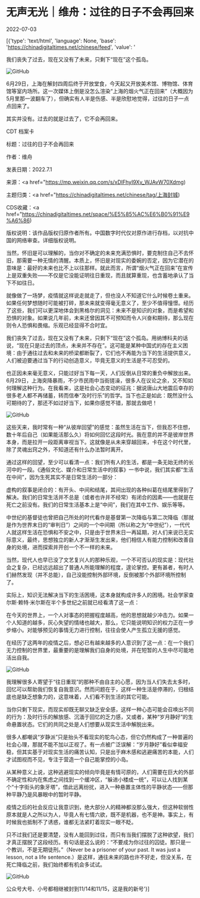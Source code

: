 # 无声无光｜维舟：过往的日子不会再回来

2022-07-03

[{'type': 'text/html', 'language': None, 'base': 'https://chinadigitaltimes.net/chinese/feed', 'value': '

我们丧失了过去，现在又没有了未来，只剩下“现在”这个孤岛。



![GitHub](https://chinadigitaltimes.net/chinese/files/2022/07/post-683810-62c1103e5baf5.)

6月29日，上海在解封四周后终于开放堂食，今天起又开放美术馆、博物馆、体育馆等室内场所。这一次媒体上倒是没怎么渲染“上海的烟火气正在回来”（大概因为5月里那一波翻车了），但确实有人半是伤感、半是欣慰地觉得，过往的日子一点点回来了。

其实并没有。过去的就是过去了，它不会再回来。



CDT 档案卡

标题：过往的日子不会再回来

作者：维舟

发表日期：2022.7.1

来源：<a href="https://mp.weixin.qq.com/s/xDlFhyI9Xv_WJAvW70Xdmg)

主题归类：<a href="https://chinadigitaltimes.net/chinese/tag/上海封城)

CDS收藏：<a href="https://chinadigitaltimes.net/space/%E5%85%AC%E6%B0%91%E9%A6%86)

版权说明：该作品版权归原作者所有。中国数字时代仅对原作进行存档，以对抗中国的网络审查。详细版权说明。





当然，怀旧是可以理解的，当你对不确定的未来充满恐惧时，要克制住自己不去怀旧，那需要一种无情的清醒。本质上，怀旧是对现实的委婉的否定，因为它潜在的意味是：最好的未来也比不上以往那样。就此而言，所谓“烟火气正在回来”在宣传上是双重失败——不仅是它没能证明往日重现，而且就算重现，也含蓄地承认了当下不如往日。

就像做了一场梦，疫情就这样说走就走了，但也没人不知道它什么时候卷土重来。如果任何梦想随时可能被打碎，那未来就变得毫无意义了，至少不值得憧憬。经历了这些，我们可以更深地体会到黑格尔的洞见：未来不是知识的对象，而是希望和恐惧的对象。如果说几年前，未来还曾因其不可预知而令人兴奋和期待，那么现在则令人恐惧和畏缩。乐观已经显得不合时宜。

我们丧失了过去，现在又没有了未来，只剩下“现在”这个孤岛。用纳博科夫的话说，“现在只是过去的顶点，未来并不存在”。这可能是某种中国式的存在主义困境：由于通往过去和未来的桥梁都断裂了，它们也不再能为当下的生活提供意义，人们被迫要通过当下的行动创造意义，毕竟无意义的生活是不可忍受的。

也正因未来毫无意义，只能过好当下每一天，人们反倒从日常的重负中解放出来。6月29日，上海突降暴雨，不少市民雨中当街搓澡，很多人在议论之余，又不知如何理解这种行为。在我看来，这是社会心态变动的征兆：据说唐山大地震后幸存的很多老人都不再储蓄，转而信奉“及时行乐”的哲学。当下也正是如此：既然没什么可期待的了，那还不如过好当下，如果你感觉不错，那就去做吧！

![GitHub](https://chinadigitaltimes.net/chinese/files/2022/07/post-683810-62c1103fb0985.)

这些天来，我时常有一种“从彼岸回望”的感觉：虽然生活在当下，但我忍不住想，数十年后自己（如果能活那么久）将如何回忆这段时光。我在意的并不是彼岸世界本身，而是拉开一段距离审视当下。这就像是从未来穿越回来，卡在这个时代里，除了灵魂出窍之外，不知道还有什么办法暂时离开。

通过这样的回望，至少可以看清一点：我们所有人的生活，都是一条无始无终的长河中的一段。《通俗文化、媒介和日常生活中的叙事》一书中说，我们其实都“生活在中间”，因为生死其实不是日常生活的一部分：



虚构的叙事是闭合的：有开头、中间和结尾，其间出现的各种纠葛在结尾里得到了解决。我们的日常生活并不总是（或者也许并不经常）有闭合的因素——也就是在死亡之前没有。我们的日常生活基本上是“中间”，我们在其中工作、娱乐等等。



中世纪的基督徒也曾把自己所处的时代看作是基督第一次降临与第二次降临（那就是作为世界末日的“审判日”）之间的一个中间期（所以称之为“中世纪”），一代代人就这样生活在恐惧和不安之中，只是由于世界末日一再延期，对人们来说已无实际意义，最终，思想独立的新人才渐渐生发出来，他们相信人有能力控制和改善自身的处境，进而探索并开创一个不一样的未来。

当然，现代人也早已没了文艺复兴人的那种乐观，一个不可否认的现实是：现代社会之复杂，已经远远超出了普通人所能理解的程度，遑论掌控。更有甚者，有时人们赫然发现（并不总能），自己没能控制外部环境，反倒被那个外部环境所控制了。

实际上，知识无法解决当下的生活困境，这本身就构成许多人的困境。社会学家查尔斯·赖特·米尔斯在半个多世纪之前就已经看清了这一点：



在今天的世界上，一个人对事态的把握程度越高，他的思想就越少冲击力。如果一个人知道的越多，灰心失望的情绪也越大，那么，它只能说明知识的权力正在一步步缩小。对能够预见的事情无力进行控制，往往会使人产生孤立无援的感觉。



在经历了这两年的疫情之后，想必已有越来越多的人意识到了这一点：在一个我们无力控制的世界里，最重要的是理解我们自身的处境，并在短暂的人生中尽可能地活出自我。

![GitHub](https://chinadigitaltimes.net/chinese/files/2022/07/post-683810-62c11040b27e4.)

我理解很多人寄望于“往日重现”的那种不由自主的心愿，因为当人们失去太多时，回忆可以帮助我们恢复自我意识。然而问题在于，这样一种生活是停滞的，归根结底也是缺乏想象力的，这意味着，人们看不到生活的其它可能。

当你只剩下现实，而现实却既无聊又缺乏安全感，这样一种心态可能会召唤出不同的行为：及时行乐的解放感、沉湎于回忆的乏力感，又或者，某种“岁月静好”的生命悬置状态。它们的共同之处是人们想要从现实生活中解脱出来。

很多人都嘲讽“岁静派”只是抬头不看现实的鸵鸟心态，但它仍然构成了一种普遍的社会心理，那就不能不加以正视了。有一点被广泛误解：“岁月静好”看似幸福安稳，但其实基于对现实生活的痛苦认知，只是出于麻木感和逃避痛苦的本能，人们才试图视而不见，专注于营造一个自己能掌控的小岛。

从某种意义上说，这种逃避现实的倾向毕竟是有情可原的，人们需要在巨大的外部不确定性和内在焦虑之间找到一个缓冲区，“躲进小楼成一统”，可以让人找到某个“十字街头的象牙塔”，借此远离纷扰，进入一种悬置主体性的平静状态——但那种平静乃是风暴眼中的暂时平静。

疫情之后的社会反应让我意识到，绝大部分人的精神都没那么强大，但这种软弱性原本就是人之所以为人，毕竟人有七情六欲，既不是机器，也不是神。事实上，有时候我也抵制不了诱惑，谁都无法紧盯着现实一眼不眨。

只不过我们还是要清楚，没有人能回到过往，而只有当我们摆脱了这种欲望，我们才真正摆脱了这段经历。有句话是这么说的：“不要成为你过往的囚徒。那只是一个教训，不是无期徒刑。”（Never be a prisoner of your past. It was just a lesson, not a life sentence.）是这样，通往未来的路也许不好走，但没关系，在死亡降临之前，我们始终都有机会多试试。

![GitHub](https://chinadigitaltimes.net/chinese/files/2022/07/post-683810-62c110418709a.)

 公众号大号、小号都相继被封到11/14和11/15，这是我的新号'}]